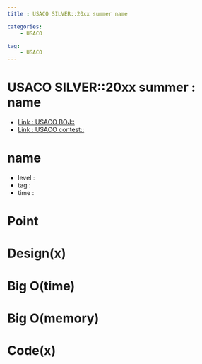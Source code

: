 ```yaml
---
title : USACO SILVER::20xx summer name

categories:
    - USACO

tag:
    - USACO
---
```

# USACO SILVER::20xx summer : name
- [Link : USACO BOJ::](x)
- [Link : USACO contest::](x)

# name

- level :
- tag :
- time :

# Point

# Design(x)

# Big O(time)

# Big O(memory)

# Code(x)

